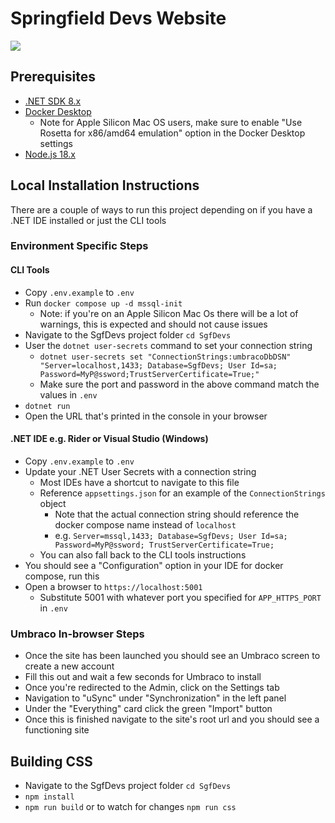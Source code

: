 # Springfield Devs Website

![](https://pbs.twimg.com/profile_banners/2869149607/1567717351/1500x500)

## Prerequisites
- [.NET SDK 8.x](https://dotnet.microsoft.com/en-us/download/dotnet/8.0)
- [Docker Desktop](https://www.docker.com/products/docker-desktop/)
  - Note for Apple Silicon Mac OS users, make sure to enable "Use Rosetta for x86/amd64 emulation" option in the Docker Desktop settings
- [Node.js 18.x](https://nodejs.org/en/download/)

## Local Installation Instructions

There are a couple of ways to run this project depending on if you have a .NET IDE installed or just the CLI tools

### Environment Specific Steps

#### CLI Tools
- Copy `.env.example` to `.env`
- Run `docker compose up -d mssql-init`
  - Note: if you're on an Apple Silicon Mac Os there will be a lot of warnings, this is expected and should not cause issues
- Navigate to the SgfDevs project folder `cd SgfDevs`
- User the `dotnet user-secrets` command to set your connection string
  - `dotnet user-secrets set "ConnectionStrings:umbracoDbDSN" "Server=localhost,1433; Database=SgfDevs; User Id=sa; Password=MyP@ssword;TrustServerCertificate=True;"`
  - Make sure the port and password in the above command match the values in `.env`
- `dotnet run`
- Open the URL that's printed in the console in your browser

#### .NET IDE e.g. Rider or Visual Studio (Windows)
- Copy `.env.example` to `.env`
- Update your .NET User Secrets with a connection string
  - Most IDEs have a shortcut to navigate to this file
  - Reference `appsettings.json` for an example of the `ConnectionStrings` object
    - Note that the actual connection string should reference the docker compose name instead of `localhost`
    - e.g. `Server=mssql,1433; Database=SgfDevs; User Id=sa; Password=MyP@ssword; TrustServerCertificate=True;`
  - You can also fall back to the CLI tools instructions
- You should see a "Configuration" option in your IDE for docker compose, run this
- Open a browser to `https://localhost:5001`
  - Substitute 5001 with whatever port you specified for `APP_HTTPS_PORT` in `.env`

### Umbraco In-browser Steps
- Once the site has been launched you should see an Umbraco screen to create a new account
- Fill this out and wait a few seconds for Umbraco to install
- Once you're redirected to the Admin, click on the Settings tab
- Navigation to "uSync" under "Synchronization" in the left panel
- Under the "Everything" card click the green "Import" button
- Once this is finished navigate to the site's root url and you should see a functioning site

## Building CSS
- Navigate to the SgfDevs project folder `cd SgfDevs`
- `npm install`
- `npm run build` or to watch for changes `npm run css`
